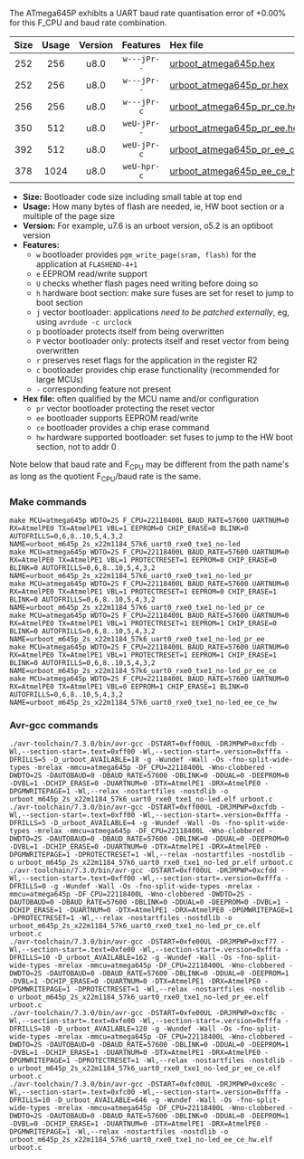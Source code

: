 The ATmega645P exhibits a UART baud rate quantisation error of +0.00% for this F_CPU and baud rate combination.

|Size|Usage|Version|Features|Hex file|
|:-:|:-:|:-:|:-:|:--|
|252|256|u8.0|`w---jPr--`|[urboot_atmega645p.hex](https://raw.githubusercontent.com/stefanrueger/urboot.hex/main/cores/megacore/atmega645p/watchdog_2_s/external_oscillator/14745600_hz/38400_baud/uart0_rxe0_txe1/no-led/urboot_atmega645p.hex)|
|252|256|u8.0|`w---jPr--`|[urboot_atmega645p_pr.hex](https://raw.githubusercontent.com/stefanrueger/urboot.hex/main/cores/megacore/atmega645p/watchdog_2_s/external_oscillator/14745600_hz/38400_baud/uart0_rxe0_txe1/no-led/urboot_atmega645p_pr.hex)|
|256|256|u8.0|`w---jPr-c`|[urboot_atmega645p_pr_ce.hex](https://raw.githubusercontent.com/stefanrueger/urboot.hex/main/cores/megacore/atmega645p/watchdog_2_s/external_oscillator/14745600_hz/38400_baud/uart0_rxe0_txe1/no-led/urboot_atmega645p_pr_ce.hex)|
|350|512|u8.0|`weU-jPr--`|[urboot_atmega645p_pr_ee.hex](https://raw.githubusercontent.com/stefanrueger/urboot.hex/main/cores/megacore/atmega645p/watchdog_2_s/external_oscillator/14745600_hz/38400_baud/uart0_rxe0_txe1/no-led/urboot_atmega645p_pr_ee.hex)|
|392|512|u8.0|`weU-jPr-c`|[urboot_atmega645p_pr_ee_ce.hex](https://raw.githubusercontent.com/stefanrueger/urboot.hex/main/cores/megacore/atmega645p/watchdog_2_s/external_oscillator/14745600_hz/38400_baud/uart0_rxe0_txe1/no-led/urboot_atmega645p_pr_ee_ce.hex)|
|378|1024|u8.0|`weU-hpr-c`|[urboot_atmega645p_ee_ce_hw.hex](https://raw.githubusercontent.com/stefanrueger/urboot.hex/main/cores/megacore/atmega645p/watchdog_2_s/external_oscillator/14745600_hz/38400_baud/uart0_rxe0_txe1/no-led/urboot_atmega645p_ee_ce_hw.hex)|

- **Size:** Bootloader code size including small table at top end
- **Usage:** How many bytes of flash are needed, ie, HW boot section or a multiple of the page size
- **Version:** For example, u7.6 is an urboot version, o5.2 is an optiboot version
- **Features:**
  + `w` bootloader provides `pgm_write_page(sram, flash)` for the application at `FLASHEND-4+1`
  + `e` EEPROM read/write support
  + `U` checks whether flash pages need writing before doing so
  + `h` hardware boot section: make sure fuses are set for reset to jump to boot section
  + `j` vector bootloader: applications *need to be patched externally*, eg, using `avrdude -c urclock`
  + `p` bootloader protects itself from being overwritten
  + `P` vector bootloader only: protects itself and reset vector from being overwritten
  + `r` preserves reset flags for the application in the register R2
  + `c` bootloader provides chip erase functionality (recommended for large MCUs)
  + `-` corresponding feature not present
- **Hex file:** often qualified by the MCU name and/or configuration
  + `pr` vector bootloader protecting the reset vector
  + `ee` bootloader supports EEPROM read/write
  + `ce` bootloader provides a chip erase command
  + `hw` hardware supported bootloader: set fuses to jump to the HW boot section, not to addr 0


Note below that baud rate and F<sub>CPU</sub> may be different from the path name's as long as the quotient F<sub>CPU</sub>/baud rate is the same.

### Make commands
```
make MCU=atmega645p WDTO=2S F_CPU=22118400L BAUD_RATE=57600 UARTNUM=0 RX=AtmelPE0 TX=AtmelPE1 VBL=1 EEPROM=0 CHIP_ERASE=0 BLINK=0 AUTOFRILLS=0,6,8..10,5,4,3,2 NAME=urboot_m645p_2s_x22m1184_57k6_uart0_rxe0_txe1_no-led
make MCU=atmega645p WDTO=2S F_CPU=22118400L BAUD_RATE=57600 UARTNUM=0 RX=AtmelPE0 TX=AtmelPE1 VBL=1 PROTECTRESET=1 EEPROM=0 CHIP_ERASE=0 BLINK=0 AUTOFRILLS=0,6,8..10,5,4,3,2 NAME=urboot_m645p_2s_x22m1184_57k6_uart0_rxe0_txe1_no-led_pr
make MCU=atmega645p WDTO=2S F_CPU=22118400L BAUD_RATE=57600 UARTNUM=0 RX=AtmelPE0 TX=AtmelPE1 VBL=1 PROTECTRESET=1 EEPROM=0 CHIP_ERASE=1 BLINK=0 AUTOFRILLS=0,6,8..10,5,4,3,2 NAME=urboot_m645p_2s_x22m1184_57k6_uart0_rxe0_txe1_no-led_pr_ce
make MCU=atmega645p WDTO=2S F_CPU=22118400L BAUD_RATE=57600 UARTNUM=0 RX=AtmelPE0 TX=AtmelPE1 VBL=1 PROTECTRESET=1 EEPROM=1 CHIP_ERASE=0 BLINK=0 AUTOFRILLS=0,6,8..10,5,4,3,2 NAME=urboot_m645p_2s_x22m1184_57k6_uart0_rxe0_txe1_no-led_pr_ee
make MCU=atmega645p WDTO=2S F_CPU=22118400L BAUD_RATE=57600 UARTNUM=0 RX=AtmelPE0 TX=AtmelPE1 VBL=1 PROTECTRESET=1 EEPROM=1 CHIP_ERASE=1 BLINK=0 AUTOFRILLS=0,6,8..10,5,4,3,2 NAME=urboot_m645p_2s_x22m1184_57k6_uart0_rxe0_txe1_no-led_pr_ee_ce
make MCU=atmega645p WDTO=2S F_CPU=22118400L BAUD_RATE=57600 UARTNUM=0 RX=AtmelPE0 TX=AtmelPE1 VBL=0 EEPROM=1 CHIP_ERASE=1 BLINK=0 AUTOFRILLS=0,6,8..10,5,4,3,2 NAME=urboot_m645p_2s_x22m1184_57k6_uart0_rxe0_txe1_no-led_ee_ce_hw
```

### Avr-gcc commands
```
./avr-toolchain/7.3.0/bin/avr-gcc -DSTART=0xff00UL -DRJMPWP=0xcfdb -Wl,--section-start=.text=0xff00 -Wl,--section-start=.version=0xfffa -DFRILLS=5 -D_urboot_AVAILABLE=18 -g -Wundef -Wall -Os -fno-split-wide-types -mrelax -mmcu=atmega645p -DF_CPU=22118400L -Wno-clobbered -DWDTO=2S -DAUTOBAUD=0 -DBAUD_RATE=57600 -DBLINK=0 -DDUAL=0 -DEEPROM=0 -DVBL=1 -DCHIP_ERASE=0 -DUARTNUM=0 -DTX=AtmelPE1 -DRX=AtmelPE0 -DPGMWRITEPAGE=1 -Wl,--relax -nostartfiles -nostdlib -o urboot_m645p_2s_x22m1184_57k6_uart0_rxe0_txe1_no-led.elf urboot.c
./avr-toolchain/7.3.0/bin/avr-gcc -DSTART=0xff00UL -DRJMPWP=0xcfdb -Wl,--section-start=.text=0xff00 -Wl,--section-start=.version=0xfffa -DFRILLS=5 -D_urboot_AVAILABLE=4 -g -Wundef -Wall -Os -fno-split-wide-types -mrelax -mmcu=atmega645p -DF_CPU=22118400L -Wno-clobbered -DWDTO=2S -DAUTOBAUD=0 -DBAUD_RATE=57600 -DBLINK=0 -DDUAL=0 -DEEPROM=0 -DVBL=1 -DCHIP_ERASE=0 -DUARTNUM=0 -DTX=AtmelPE1 -DRX=AtmelPE0 -DPGMWRITEPAGE=1 -DPROTECTRESET=1 -Wl,--relax -nostartfiles -nostdlib -o urboot_m645p_2s_x22m1184_57k6_uart0_rxe0_txe1_no-led_pr.elf urboot.c
./avr-toolchain/7.3.0/bin/avr-gcc -DSTART=0xff00UL -DRJMPWP=0xcfdd -Wl,--section-start=.text=0xff00 -Wl,--section-start=.version=0xfffa -DFRILLS=0 -g -Wundef -Wall -Os -fno-split-wide-types -mrelax -mmcu=atmega645p -DF_CPU=22118400L -Wno-clobbered -DWDTO=2S -DAUTOBAUD=0 -DBAUD_RATE=57600 -DBLINK=0 -DDUAL=0 -DEEPROM=0 -DVBL=1 -DCHIP_ERASE=1 -DUARTNUM=0 -DTX=AtmelPE1 -DRX=AtmelPE0 -DPGMWRITEPAGE=1 -DPROTECTRESET=1 -Wl,--relax -nostartfiles -nostdlib -o urboot_m645p_2s_x22m1184_57k6_uart0_rxe0_txe1_no-led_pr_ce.elf urboot.c
./avr-toolchain/7.3.0/bin/avr-gcc -DSTART=0xfe00UL -DRJMPWP=0xcf77 -Wl,--section-start=.text=0xfe00 -Wl,--section-start=.version=0xfffa -DFRILLS=10 -D_urboot_AVAILABLE=162 -g -Wundef -Wall -Os -fno-split-wide-types -mrelax -mmcu=atmega645p -DF_CPU=22118400L -Wno-clobbered -DWDTO=2S -DAUTOBAUD=0 -DBAUD_RATE=57600 -DBLINK=0 -DDUAL=0 -DEEPROM=1 -DVBL=1 -DCHIP_ERASE=0 -DUARTNUM=0 -DTX=AtmelPE1 -DRX=AtmelPE0 -DPGMWRITEPAGE=1 -DPROTECTRESET=1 -Wl,--relax -nostartfiles -nostdlib -o urboot_m645p_2s_x22m1184_57k6_uart0_rxe0_txe1_no-led_pr_ee.elf urboot.c
./avr-toolchain/7.3.0/bin/avr-gcc -DSTART=0xfe00UL -DRJMPWP=0xcf8c -Wl,--section-start=.text=0xfe00 -Wl,--section-start=.version=0xfffa -DFRILLS=10 -D_urboot_AVAILABLE=120 -g -Wundef -Wall -Os -fno-split-wide-types -mrelax -mmcu=atmega645p -DF_CPU=22118400L -Wno-clobbered -DWDTO=2S -DAUTOBAUD=0 -DBAUD_RATE=57600 -DBLINK=0 -DDUAL=0 -DEEPROM=1 -DVBL=1 -DCHIP_ERASE=1 -DUARTNUM=0 -DTX=AtmelPE1 -DRX=AtmelPE0 -DPGMWRITEPAGE=1 -DPROTECTRESET=1 -Wl,--relax -nostartfiles -nostdlib -o urboot_m645p_2s_x22m1184_57k6_uart0_rxe0_txe1_no-led_pr_ee_ce.elf urboot.c
./avr-toolchain/7.3.0/bin/avr-gcc -DSTART=0xfc00UL -DRJMPWP=0xce8c -Wl,--section-start=.text=0xfc00 -Wl,--section-start=.version=0xfffa -DFRILLS=10 -D_urboot_AVAILABLE=646 -g -Wundef -Wall -Os -fno-split-wide-types -mrelax -mmcu=atmega645p -DF_CPU=22118400L -Wno-clobbered -DWDTO=2S -DAUTOBAUD=0 -DBAUD_RATE=57600 -DBLINK=0 -DDUAL=0 -DEEPROM=1 -DVBL=0 -DCHIP_ERASE=1 -DUARTNUM=0 -DTX=AtmelPE1 -DRX=AtmelPE0 -DPGMWRITEPAGE=1 -Wl,--relax -nostartfiles -nostdlib -o urboot_m645p_2s_x22m1184_57k6_uart0_rxe0_txe1_no-led_ee_ce_hw.elf urboot.c
```

